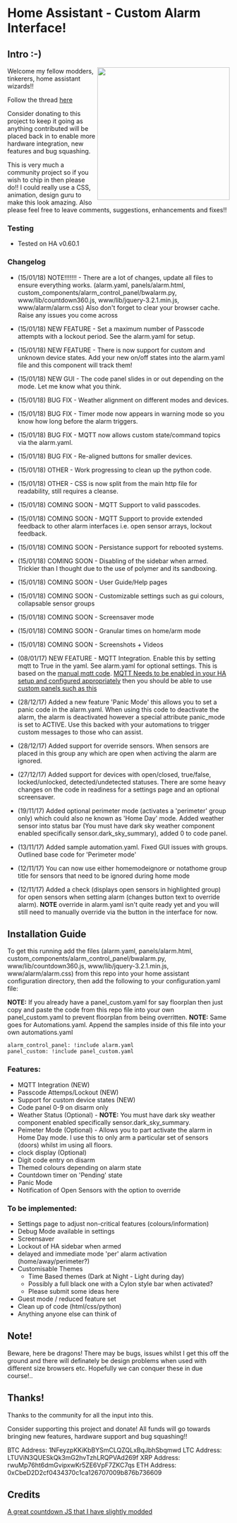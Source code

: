 # Home Assistant - Custom Alarm Interface!
## Intro :-)
<img align="right" width="300" height="300" src="https://github.com/gazoscalvertos/Hass-Custom-Alarm/blob/master/BTC.png">

Welcome my fellow modders, tinkerers, home assistant wizards!!

Follow the thread [here](https://community.home-assistant.io/t/yet-another-take-on-an-alarm-system/32386)

Consider donating to this project to keep it going as anything contributed will be placed back in to enable more hardware integration, new features and bug squashing.

This is very much a community project so if you wish to chip in then please do!! I could really use a CSS, animation, design guru to make this look amazing. Also please feel free to leave comments, suggestions, enhancements and fixes!!

### Testing
- Tested on HA v0.60.1

### Changelog
- (15/01/18) NOTE!!!!!!! - There are a lot of changes, update all files to ensure everything works. (alarm.yaml, panels/alarm.html, custom_components/alarm_control_panel/bwalarm.py, www/lib/countdown360.js, www/lib/jquery-3.2.1.min.js, www/alarm/alarm.css) Also don't forget to clear your browser cache. Raise any issues you come across

- (15/01/18) NEW FEATURE - Set a maximum number of Passcode attempts with a lockout period. See the alarm.yaml for setup.
- (15/01/18) NEW FEATURE - There is now support for custom and unknown device states. Add your new on/off states into the alarm.yaml file and this component will track them!

- (15/01/18) NEW GUI - The code panel slides in or out depending on the mode. Let me know what you think.

- (15/01/18) BUG FIX - Weather alignment on different modes and devices.
- (15/01/18) BUG FIX - Timer mode now appears in warning mode so you know how long before the alarm triggers.
- (15/01/18) BUG FIX - MQTT now allows custom state/command topics via the alarm.yaml.
- (15/01/18) BUG FIX - Re-aligned buttons for smaller devices.

- (15/01/18) OTHER - Work progressing to clean up the python code.
- (15/01/18) OTHER - CSS is now split from the main http file for readability, still requires a cleanse.

- (15/01/18) COMING SOON - MQTT Support to valid passcodes.
- (15/01/18) COMING SOON - MQTT Support to provide extended feedback to other alarm interfaces i.e. open sensor arrays, lockout feedback.
- (15/01/18) COMING SOON - Persistance support for rebooted systems.
- (15/01/18) COMING SOON - Disabling of the sidebar when armed. Trickier than I thought due to the use of polymer and its sandboxing.
- (15/01/18) COMING SOON - User Guide/Help pages
- (15/01/18) COMING SOON - Customizable settings such as gui colours, collapsable sensor groups
- (15/01/18) COMING SOON - Screensaver mode
- (15/01/18) COMING SOON - Granular times on home/arm mode
- (15/01/18) COMING SOON - Screenshots + Videos

- (08/01/17) NEW FEATURE - MQTT Integration. Enable this by setting mqtt to True in the yaml. See alarm.yaml for optional settings. This is based on the [manual mqtt code](https://home-assistant.io/components/alarm_control_panel.manual_mqtt/). [MQTT Needs to be enabled in your HA setup and configured appropriately](https://home-assistant.io/docs/mqtt/broker/#embedded-broker) then you should be able to use [custom panels such as this](https://play.google.com/store/apps/details?id=com.thanksmister.iot.mqtt.alarmpanel&hl=en)

- (28/12/17) Added a new feature 'Panic Mode' this allows you to set a panic code in the alarm.yaml. When using this code to deactivate the alarm, the alarm is deactivated however a special attribute panic_mode is set to ACTIVE. Use this backed with your automations to trigger custom messages to those who can assist.
- (28/12/17) Added support for override sensors. When sensors are placed in this group any which are open when activing the alarm are ignored. 

- (27/12/17) Added support for devices with open/closed, true/false, locked/unlocked, detected/undetected statuses. There are some heavy changes on the code in readiness for a settings page and an optional screensaver.

- (19/11/17) Added optional perimeter mode (activates a 'perimeter' group only) which could also ne known as 'Home Day' mode. Added weather sensor into status bar (You must have dark sky weather component enabled specifically sensor.dark_sky_summary), added 0 to code panel.

- (13/11/17) Added sample automation.yaml. Fixed GUI issues with groups. Outlined base code for 'Perimeter mode'

- (12/11/17) You can now use either homemodeignore or notathome group title for sensors that need to be ignored during home mode
- (12/11/17) Added a check (displays open sensors in highlighted group) for open sensors when setting alarm (changes button text to override alarm). **NOTE** override in alarm.yaml isn't quite ready yet and you will still need to manually override via the button in the interface for now.

## Installation Guide
To get this running add the files (alarm.yaml, panels/alarm.html, custom_components/alarm_control_panel/bwalarm.py, www/lib/countdown360.js, www/lib/jquery-3.2.1.min.js, www/alarm/alarm.css) from this repo into your home assistant configuration directory, then add the following to your configuration.yaml file:

**NOTE:** If you already have a panel_custom.yaml for say floorplan then just copy and paste the code from this repo file into your own panel_custom.yaml to prevent floorplan from being overritten.
**NOTE:** Same goes for Automations.yaml. Append the samples inside of this file into your own automations.yaml

```
alarm_control_panel: !include alarm.yaml
panel_custom: !include panel_custom.yaml
```
### Features:
- MQTT Integration (NEW)
- Passcode Attemps/Lockout (NEW)
- Support for custom device states (NEW)
- Code panel 0-9 on disarm only
- Weather Status (Optional) - **NOTE:** You must have dark sky weather component enabled specifically sensor.dark_sky_summary.
- Peimeter Mode (Optional) - Allows you to part activate the alarm in Home Day mode. I use this to only arm a particular set of sensors (doors) whilst im using all floors.
- clock display (Optional)
- Digit code entry on disarm
- Themed colours depending on alarm state
- Countdown timer on 'Pending' state
- Panic Mode
- Notification of Open Sensors with the option to override

### To be implemented:
- Settings page to adjust non-critical features (colours/information)
- Debug Mode available in settings
- Screensaver
- Lockout of HA sidebar when armed
- delayed and immediate mode 'per' alarm activation (home/away/perimeter?)
- Customisable Themes
  - Time Based themes (Dark at Night - Light during day)
  - Possibly a full black one with a Cylon style bar when activated?
  - Please submit some ideas here
- Guest mode / reduced feature set
- Clean up of code (html/css/python)
- Anything anyone else can think of

## Note!
Beware, here be dragons! There may be bugs, issues whilst I get this off the ground and there will definately be design problems when used with different size browsers etc. Hopefully we can conquer these in due course!..

## Thanks!
Thanks to the community for all the input into this.

Consider supporting this project and donate! All funds will go towards bringing new features, hardware support and bug squashing!!

BTC Address: 1NFeyzpKKiKbBYSmCLQZQLxBqJbhSbqmwd
LTC Address: LTUViN3QUESkQk3mG2hvTzhLRQPVAd269f
XRP Address: rwuMp76ht6dmGvipxwKr5ZE6VpF7ZKC7qs
ETH Address: 0xCbeD2D2cf0434370c1ca126707009b876b736609

## Credits
[A great countdown JS that I have slightly modded](https://github.com/johnschult/jquery.countdown360)
